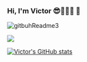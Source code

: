 ### Hi, I'm Victor 😎👨🏻‍💻  👋
![gitbuhReadme3](https://github.com/VictorDevCode21/VictorDevCode21/assets/125080641/b481444e-8a97-4dc2-9902-384d5033fe07)

<a href="https://github.com/victordevcode21/github-readme-stats" ><img align="center" src="https://github-readme-stats.vercel.app/api/top-langs/?username=victordevcode21&layout=compact&theme=jolly&hide_border=true" /></a>

[![Victor's GitHub stats](https://github-readme-stats.vercel.app/api?username=victordevcode21)](https://github.com/victordevcode21/github-readme-stats)


<!--
**VictorDevCode21/VictorDevCode21** is a ✨ _special_ ✨ repository because its `README.md` (this file) appears on your GitHub profile.

Here are some ideas to get you started:

- 🔭 I’m currently working on ...
- 🌱 I’m currently learning ...
- 👯 I’m looking to collaborate on ...
- 🤔 I’m looking for help with ...
- 💬 Ask me about ...
- 📫 How to reach me: ...
- 😄 Pronouns: ...
- ⚡ Fun fact: ...
-->
